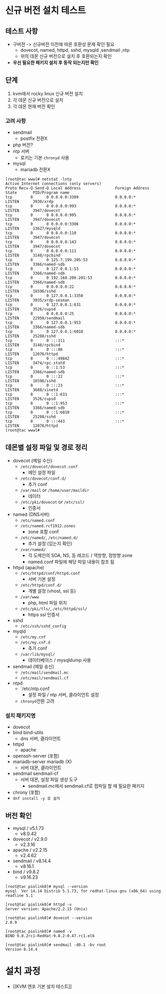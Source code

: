 # 신규 버전 설치 테스트
## 테스트 사항
- 구버전 -> 신규버전 이전에 따른 호환성 문제 확인 필요
	- dovecot, named, httpd, sshd, mysqld ,sendmail ,ntp
	- 위의 데몬 신규 버전으로 설치 후 호환되는지 확인
- **우선 필요한 패키지 설치 후 동작 되는지만 확인**
## 단계
1. kvm에서 rocky linux 신규 버전 설치
2. 각 데몬 신규 버전으로 설치
3. 각 데몬 현재 버전 확인
### 고려 사항
- sendmail
	- postfix 전환X
- php 버전?
- ntp 서버
	- 로키는 기본 `chronyd` 사용
- mysql 
	- mariadb 전환X
```
[root@tac www]# netstat -lntp
Active Internet connections (only servers)
Proto Recv-Q Send-Q Local Address               Foreign Address             State       PID/Program name   
tcp        0      0 0.0.0.0:3389                0.0.0.0:*                   LISTEN      3930/xrdp           
tcp        0      0 0.0.0.0:993                 0.0.0.0:*                   LISTEN      3947/dovecot        
tcp        0      0 0.0.0.0:995                 0.0.0.0:*                   LISTEN      3947/dovecot        
tcp        0      0 0.0.0.0:3306                0.0.0.0:*                   LISTEN      13627/mysqld            
tcp        0      0 0.0.0.0:110                 0.0.0.0:*                   LISTEN      3947/dovecot        
tcp        0      0 0.0.0.0:143                 0.0.0.0:*                   LISTEN      3947/dovecot        
tcp        0      0 0.0.0.0:111                 0.0.0.0:*                   LISTEN      3148/rpcbind        
tcp        0      0 125.7.199.205:53            0.0.0.0:*                   LISTEN      3366/named-sdb      
tcp        0      0 127.0.0.1:53                0.0.0.0:*                   LISTEN      3366/named-sdb          
tcp        0      0 192.168.200.201:53          0.0.0.0:*                   LISTEN      3366/named-sdb      
tcp        0      0 0.0.0.0:22                  0.0.0.0:*                   LISTEN      16596/sshd          
tcp        0      0 127.0.0.1:3350              0.0.0.0:*                   LISTEN      3935/xrdp-sesman    
tcp        0      0 127.0.0.1:631               0.0.0.0:*                   LISTEN      3526/cupsd          
tcp        0      0 0.0.0.0:25                  0.0.0.0:*                   LISTEN      22950/sendmail      
tcp        0      0 127.0.0.1:953               0.0.0.0:*                   LISTEN      3366/named-sdb      
tcp        0      0 127.0.0.1:6010              0.0.0.0:*                   LISTEN      25288/sshd          
tcp        0      0 :::111                      :::*                        LISTEN      3148/rpcbind        
tcp        0      0 :::80                       :::*                        LISTEN      12076/httpd         
tcp        0      0 :::49842                    :::*                        LISTEN      3474/rpc.statd      
tcp        0      0 ::1:53                      :::*                        LISTEN      3366/named-sdb      
tcp        0      0 :::22                       :::*                        LISTEN      16596/sshd          
tcp        0      0 :::23                       :::*                        LISTEN      3688/xinetd         
tcp        0      0 ::1:631                     :::*                        LISTEN      3526/cupsd          
tcp        0      0 ::1:953                     :::*                        LISTEN      3366/named-sdb      
tcp        0      0 ::1:6010                    :::*                        LISTEN      25288/sshd          
tcp        0      0 :::443                      :::*                        LISTEN      12076/httpd         
[root@tac www]# 
```
## 데몬별 설정 파일 및 경로 정리
- dovecot (메일 수신)
	- `/etc/dovecot/dovecot.conf`
		- 메인 설정 파일
	- `/etc/dovecot/conf.d/`
		- 추가 conf
	- `/var/mail` or `/home/user/maildir`
		- 데이터
	- `/etc/pki/dovecot` or `/etc/ssl/`
		- 인증서
- named (DNS서버)
	- `/etc/named.conf`
	- `/etc/named.rcf1912.zones`
		- zone 포함 conf
	- `/etc/named/`, `/etc/named.d/`
		- 추가 설정 (있는지 확인)
	- `/var/named/`
		- 각 도메인의 SOA, NS, 등 레코드 / 역방향, 정방향 zone
		- named.conf 파일에 해당 파일 내용이 참조 됨
- httpd (apache)
	- `/etc/httpd/conf/httpd.conf`
		- 서버 기본 설정
	- `/etc/httpd/conf.d/`
		- 개별 설정 (vhost, ssl 등)
	- `/var/www`
		- php, html 파일 위치
	- `/etc/pki/tls/`, `/etc/httpd/ssl/`
		- https ssl 인증서
- sshd
	- `/etc/ssh/sshd_config`
- myqld
	- `/etc/my.cnf`
	- `/etc/my.cnf.d`
		- 추가 conf
	- `/var/lib/mysql/`
		- 데이터베이스 / mysqldump 사용
- sendmail (메일 송신)
	- `/etc/mail/sendmail.mc`
	- `/etc/mail/sendmail.cf`
- ntpd
	- `/etc/ntp.conf
		- 설정 파일 / ntp 서버, 클라이언트 설정
	- `chronyd`전환 고려
### 설치 패키지명
- dovecot
- bind bind-utils
	- dns 서버, 클라이언트
- httpd
	- apache
- openssh-server (포함)
- mariadb-server mariadb (X)
	- 서버 데몬, 클라이언트
- sendmail sendmail-cf
	- 서버 데몬, 설정 파일 생성 도구
		- sendmail.mc에서 sendmail.cf로 컴파일 할 때 필요한 패키지
- chrony (포함)
- `dnf install -y 로 설치`
## 버전 확인
- mysql / v5.1.73
	- v8.0.42
- dovecot / v2.9.0
	- v2.3.16
- apache / v2.2.15
	- v2.4.62
- sendmail / v8.14.4
	- v8.16.1
- bind / v9.8.2
	- v9.16.23
```
[root@tac piolink0]# mysql --version
mysql  Ver 14.14 Distrib 5.1.73, for redhat-linux-gnu (x86_64) using readline 5.1

[root@tac piolink0]# httpd -v
Server version: Apache/2.2.15 (Unix)

[root@tac piolink0]# dovecot --version
2.0.9

[root@tac piolink0]# named -v
BIND 9.8.2rc1-RedHat-9.8.2-0.47.rc1.el6

[root@tac piolink0]# sendmail -d0.1 -bv root
Version 8.14.4
```
# 설치 과정
- [[KVM 엔포 기본 설치 테스트]]